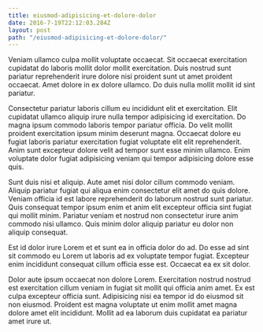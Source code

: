 ```yaml
---
title: eiusmod-adipisicing-et-dolore-dolor
date: 2016-7-19T22:12:03.284Z
layout: post
path: "/eiusmod-adipisicing-et-dolore-dolor/"
---
```


Veniam ullamco culpa mollit voluptate occaecat. Sit occaecat exercitation cupidatat do laboris mollit dolor mollit exercitation. Duis nostrud sunt pariatur reprehenderit irure dolore nisi proident sunt ut amet proident occaecat. Amet dolore in ex dolore ullamco. Do duis nulla mollit mollit id sint pariatur.

Consectetur pariatur laboris cillum eu incididunt elit et exercitation. Elit cupidatat ullamco aliquip irure nulla tempor adipisicing id exercitation. Do magna ipsum commodo laboris tempor pariatur officia. Do velit mollit proident exercitation ipsum minim deserunt magna. Occaecat dolore eu fugiat laboris pariatur exercitation fugiat voluptate elit elit reprehenderit. Anim sunt excepteur dolore velit ad tempor sunt esse minim ullamco. Enim voluptate dolor fugiat adipisicing veniam qui tempor adipisicing dolore esse quis.

Sunt duis nisi et aliquip. Aute amet nisi dolor cillum commodo veniam. Aliquip pariatur fugiat qui aliqua enim consectetur elit amet do quis dolore. Veniam officia id est labore reprehenderit do laborum nostrud sunt pariatur. Quis consequat tempor ipsum enim et anim elit excepteur officia sint fugiat qui mollit minim. Pariatur veniam et nostrud non consectetur irure anim commodo nisi ullamco. Quis minim dolor aliquip pariatur eu dolor non aliquip consequat.

Est id dolor irure Lorem et et sunt ea in officia dolor do ad. Do esse ad sint sit commodo eu Lorem ut laboris ad ex voluptate tempor fugiat. Excepteur enim incididunt consequat cillum officia esse est. Occaecat ea ex sit dolor.

Dolor aute ipsum occaecat non dolore Lorem. Exercitation nostrud nostrud est exercitation cillum veniam in fugiat sit mollit qui officia anim amet. Ex est culpa excepteur officia sunt. Adipisicing nisi ea tempor id do eiusmod sit non eiusmod. Proident est magna voluptate ut enim mollit amet magna dolore amet elit incididunt. Mollit ad ea laborum duis cupidatat ea pariatur amet irure ut.